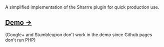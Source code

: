A simplified implementation of the Sharrre plugin for quick production use.

## [Demo &rarr;](http://vitaldevteam.github.io/sharrre)

(Google+ and Stumbleupon don't work in the demo since Github pages don't run PHP)
